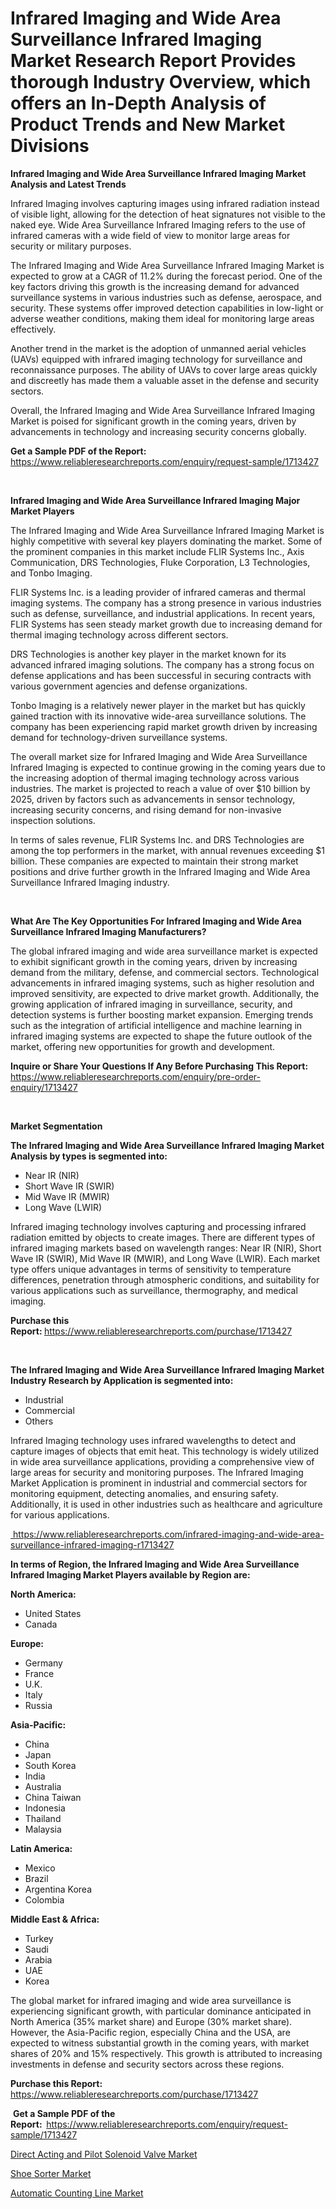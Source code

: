 <p><h1>Infrared Imaging and Wide Area Surveillance Infrared Imaging Market Research Report Provides thorough Industry Overview, which offers an In-Depth Analysis of Product Trends and New Market Divisions</h1></p><p><strong>Infrared Imaging and Wide Area Surveillance Infrared Imaging Market Analysis and Latest Trends</strong></p>
<p><p>Infrared Imaging involves capturing images using infrared radiation instead of visible light, allowing for the detection of heat signatures not visible to the naked eye. Wide Area Surveillance Infrared Imaging refers to the use of infrared cameras with a wide field of view to monitor large areas for security or military purposes.</p><p>The Infrared Imaging and Wide Area Surveillance Infrared Imaging Market is expected to grow at a CAGR of 11.2% during the forecast period. One of the key factors driving this growth is the increasing demand for advanced surveillance systems in various industries such as defense, aerospace, and security. These systems offer improved detection capabilities in low-light or adverse weather conditions, making them ideal for monitoring large areas effectively.</p><p>Another trend in the market is the adoption of unmanned aerial vehicles (UAVs) equipped with infrared imaging technology for surveillance and reconnaissance purposes. The ability of UAVs to cover large areas quickly and discreetly has made them a valuable asset in the defense and security sectors.</p><p>Overall, the Infrared Imaging and Wide Area Surveillance Infrared Imaging Market is poised for significant growth in the coming years, driven by advancements in technology and increasing security concerns globally.</p></p>
<p><strong>Get a Sample PDF of the Report:&nbsp;</strong> <a href="https://www.reliableresearchreports.com/enquiry/request-sample/1713427">https://www.reliableresearchreports.com/enquiry/request-sample/1713427</a></p>
<p>&nbsp;</p>
<p><strong>Infrared Imaging and Wide Area Surveillance Infrared Imaging Major Market Players</strong></p>
<p><p>The Infrared Imaging and Wide Area Surveillance Infrared Imaging Market is highly competitive with several key players dominating the market. Some of the prominent companies in this market include FLIR Systems Inc., Axis Communication, DRS Technologies, Fluke Corporation, L3 Technologies, and Tonbo Imaging.</p><p>FLIR Systems Inc. is a leading provider of infrared cameras and thermal imaging systems. The company has a strong presence in various industries such as defense, surveillance, and industrial applications. In recent years, FLIR Systems has seen steady market growth due to increasing demand for thermal imaging technology across different sectors.</p><p>DRS Technologies is another key player in the market known for its advanced infrared imaging solutions. The company has a strong focus on defense applications and has been successful in securing contracts with various government agencies and defense organizations.</p><p>Tonbo Imaging is a relatively newer player in the market but has quickly gained traction with its innovative wide-area surveillance solutions. The company has been experiencing rapid market growth driven by increasing demand for technology-driven surveillance systems.</p><p>The overall market size for Infrared Imaging and Wide Area Surveillance Infrared Imaging is expected to continue growing in the coming years due to the increasing adoption of thermal imaging technology across various industries. The market is projected to reach a value of over $10 billion by 2025, driven by factors such as advancements in sensor technology, increasing security concerns, and rising demand for non-invasive inspection solutions.</p><p>In terms of sales revenue, FLIR Systems Inc. and DRS Technologies are among the top performers in the market, with annual revenues exceeding $1 billion. These companies are expected to maintain their strong market positions and drive further growth in the Infrared Imaging and Wide Area Surveillance Infrared Imaging industry.</p></p>
<p>&nbsp;</p>
<p><strong>What Are The Key Opportunities For Infrared Imaging and Wide Area Surveillance Infrared Imaging Manufacturers?</strong></p>
<p><p>The global infrared imaging and wide area surveillance market is expected to exhibit significant growth in the coming years, driven by increasing demand from the military, defense, and commercial sectors. Technological advancements in infrared imaging systems, such as higher resolution and improved sensitivity, are expected to drive market growth. Additionally, the growing application of infrared imaging in surveillance, security, and detection systems is further boosting market expansion. Emerging trends such as the integration of artificial intelligence and machine learning in infrared imaging systems are expected to shape the future outlook of the market, offering new opportunities for growth and development.</p></p>
<p><strong>Inquire or Share Your Questions If Any Before Purchasing This Report:</strong> <a href="https://www.reliableresearchreports.com/enquiry/pre-order-enquiry/1713427">https://www.reliableresearchreports.com/enquiry/pre-order-enquiry/1713427</a></p>
<p>&nbsp;</p>
<p><strong>Market Segmentation</strong></p>
<p><strong>The Infrared Imaging and Wide Area Surveillance Infrared Imaging Market Analysis by types is segmented into:</strong></p>
<p><ul><li>Near IR (NIR)</li><li>Short Wave IR (SWIR)</li><li>Mid Wave IR (MWIR)</li><li>Long Wave (LWIR)</li></ul></p>
<p><p>Infrared imaging technology involves capturing and processing infrared radiation emitted by objects to create images. There are different types of infrared imaging markets based on wavelength ranges: Near IR (NIR), Short Wave IR (SWIR), Mid Wave IR (MWIR), and Long Wave (LWIR). Each market type offers unique advantages in terms of sensitivity to temperature differences, penetration through atmospheric conditions, and suitability for various applications such as surveillance, thermography, and medical imaging.</p></p>
<p><strong>Purchase this Report:&nbsp;</strong><a href="https://www.reliableresearchreports.com/purchase/1713427">https://www.reliableresearchreports.com/purchase/1713427</a></p>
<p>&nbsp;</p>
<p><strong>The Infrared Imaging and Wide Area Surveillance Infrared Imaging Market Industry Research by Application is segmented into:</strong></p>
<p><ul><li>Industrial</li><li>Commercial</li><li>Others</li></ul></p>
<p><p>Infrared Imaging technology uses infrared wavelengths to detect and capture images of objects that emit heat. This technology is widely utilized in wide area surveillance applications, providing a comprehensive view of large areas for security and monitoring purposes. The Infrared Imaging Market Application is prominent in industrial and commercial sectors for monitoring equipment, detecting anomalies, and ensuring safety. Additionally, it is used in other industries such as healthcare and agriculture for various applications.</p></p>
<p><a href="https://www.reliableresearchreports.com/infrared-imaging-and-wide-area-surveillance-infrared-imaging-r1713427">&nbsp;https://www.reliableresearchreports.com/infrared-imaging-and-wide-area-surveillance-infrared-imaging-r1713427</a></p>
<p><strong>In terms of Region, the Infrared Imaging and Wide Area Surveillance Infrared Imaging Market Players available by Region are:</strong></p>
<p>
    <p> <strong> North America: </strong>
        <ul>
            <li>United States</li>
            <li>Canada</li>
        </ul>
        </p> 
    <p> <strong> Europe: </strong>
        <ul>
            <li>Germany</li>
            <li>France</li>
            <li>U.K.</li>
            <li>Italy</li>
            <li>Russia</li>
        </ul>
        </p> 
    <p> <strong> Asia-Pacific: </strong>
        <ul>
            <li>China</li>
            <li>Japan</li>
            <li>South Korea</li>
            <li>India</li>
            <li>Australia</li>
            <li>China Taiwan</li>
            <li>Indonesia</li>
            <li>Thailand</li>
            <li>Malaysia</li>
        </ul>
        </p> 
    <p> <strong> Latin America: </strong>
        <ul>
            <li>Mexico</li>
            <li>Brazil</li>
            <li>Argentina Korea</li>
            <li>Colombia</li>
        </ul>
        </p> 
    <p> <strong> Middle East & Africa: </strong>
        <ul>
            <li>Turkey</li>
            <li>Saudi</li>
            <li>Arabia</li>
            <li>UAE</li>
            <li>Korea</li>
        </ul>
    </p>
    </p>
<p><p>The global market for infrared imaging and wide area surveillance is experiencing significant growth, with particular dominance anticipated in North America (35% market share) and Europe (30% market share). However, the Asia-Pacific region, especially China and the USA, are expected to witness substantial growth in the coming years, with market shares of 20% and 15% respectively. This growth is attributed to increasing investments in defense and security sectors across these regions.</p></p>
<p><strong>Purchase this Report: </strong><a href="https://www.reliableresearchreports.com/purchase/1713427">https://www.reliableresearchreports.com/purchase/1713427</a></p>
<p>&nbsp;<strong>Get a Sample PDF of the Report:&nbsp;&nbsp;</strong><a href="https://www.reliableresearchreports.com/enquiry/request-sample/1713427">https://www.reliableresearchreports.com/enquiry/request-sample/1713427</a></p>
<p><strong></strong></p>
<p><p><a href="https://medium.com/@cpierre31945/direct-acting-and-pilot-solenoid-valve-market-trends-a-detailed-study-of-its-market-segmentation-9defd2473c20">Direct Acting and Pilot Solenoid Valve Market</a></p><p><a href="https://github.com/RyleeBauch2023/Market-Research-Report-List-2/blob/main/shoe-sorter-market.md">Shoe Sorter Market</a></p><p><a href="https://medium.com/@sura.dutkadut/global-automatic-counting-line-market-trends-insights-into-growth-opportunities-and-challenges-bbe978787776">Automatic Counting Line Market</a></p></p>